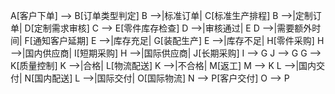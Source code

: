 A[客户下单] --> B[订单类型判定]
    B -->|标准订单| C[标准生产排程]
    B -->|定制订单| D[定制需求审核]
    C --> E[零件库存检查]
    D -->|审核通过| E
    D -->|需要额外时间| F[通知客户延期]
    E -->|库存充足| G[装配生产]
    E -->|库存不足| H[零件采购]
    H -->|国内供应商| I[短期采购]
    H -->|国际供应商| J[长期采购]
    I --> G
    J --> G
    G --> K[质量控制]
    K -->|合格| L[物流配送]
    K -->|不合格| M[返工]
    M --> K
    L -->|国内交付| N[国内配送]
    L -->|国际交付| O[国际物流]
    N --> P[客户交付]
    O --> P
